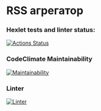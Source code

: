 # RSS агрегатор

### Hexlet tests and linter status:
[![Actions Status](https://github.com/DrMarkes/frontend-project-lvl3/workflows/hexlet-check/badge.svg)](https://github.com/DrMarkes/frontend-project-lvl3/actions)
### CodeClimate Maintainability
[![Maintainability](https://api.codeclimate.com/v1/badges/4c076cac44b833e52a81/maintainability)](https://codeclimate.com/github/DrMarkes/frontend-project-lvl3/maintainability)

### Linter
[![Linter](https://github.com/DrMarkes/frontend-project-lvl3/actions/workflows/linter.yml/badge.svg)](https://github.com/DrMarkes/frontend-project-lvl3/actions/workflows/linter.yml)